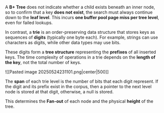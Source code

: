  
A **B+ Tree** does not indicate whether a child exists beneath an inner node, so to confirm that a key **does not exist**, the search must always continue down to the **leaf level**. This incurs **one buffer pool page miss per tree level**, even for failed lookups.

In contrast, a **trie** is an order-preserving data structure that stores keys as sequences of **digits** (typically one byte each). For example, strings can use characters as digits, while other data types may use bits. 

These digits form a **tree structure** representing the **prefixes** of all inserted keys. The time complexity of operations in a trie depends on the **length of the key**, not the total number of keys.

![[Pasted image 20250524231101.png|center|500]]


The **span** of each trie level is the number of bits that each digit represent. If the digit and its prefix exist in the corpus, then a pointer to the next level node is stored at that digit, otherwise, a null is stored.

This determines the **Fan-out** of each node and the physical **height** of the tree.
